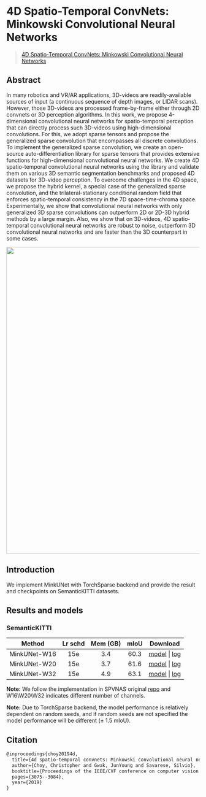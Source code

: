 # 4D Spatio-Temporal ConvNets: Minkowski Convolutional Neural Networks

> [4D Spatio-Temporal ConvNets: Minkowski Convolutional Neural Networks](https://arxiv.org/abs/1904.08755)

<!-- [ALGORITHM] -->

## Abstract

In many robotics and VR/AR applications, 3D-videos are readily-available sources of input (a continuous sequence of depth images, or LIDAR scans). However, those 3D-videos are processed frame-by-frame either through 2D convnets or 3D perception algorithms. In this work, we propose 4-dimensional convolutional neural networks for spatio-temporal perception that can directly process such 3D-videos using high-dimensional convolutions. For this, we adopt sparse tensors and propose the generalized sparse convolution that encompasses all discrete convolutions. To implement the generalized sparse convolution, we create an open-source auto-differentiation library for sparse tensors that provides extensive functions for high-dimensional convolutional neural networks. We create 4D spatio-temporal convolutional neural networks using the library and validate them on various 3D semantic segmentation benchmarks and proposed 4D datasets for 3D-video perception. To overcome challenges in the 4D space, we propose the hybrid kernel, a special case of the generalized sparse convolution, and the trilateral-stationary conditional random field that enforces spatio-temporal consistency in the 7D space-time-chroma space. Experimentally, we show that convolutional neural networks with only generalized 3D sparse convolutions can outperform 2D or 2D-3D hybrid methods by a large margin. Also, we show that on 3D-videos, 4D spatio-temporal convolutional neural networks are robust to noise, outperform 3D convolutional neural networks and are faster than the 3D counterpart in some cases.

<div align=center>
<img src="https://user-images.githubusercontent.com/72679458/225243534-cd0ed738-4224-4e7c-bcac-4f4c8d89f3a9.png" width="800"/>
</div>

## Introduction

We implement MinkUNet with TorchSparse backend and provide the result and checkpoints on SemanticKITTI datasets.

## Results and models

### SemanticKITTI

|    Method    | Lr schd | Mem (GB) | mIoU |         Download         |
| :----------: | :-----: | :------: | :--: | :----------------------: |
| MinkUNet-W16 |   15e   |   3.4    | 60.3 | [model](<>) \| [log](<>) |
| MinkUNet-W20 |   15e   |   3.7    | 61.6 | [model](<>) \| [log](<>) |
| MinkUNet-W32 |   15e   |   4.9    | 63.1 | [model](<>) \| [log](<>) |

**Note:** We follow the implementation in SPVNAS original [repo](https://github.com/mit-han-lab/spvnas) and W16\\W20\\W32 indicates different number of channels.

**Note:** Due to TorchSparse backend, the model performance is relatively dependent on random seeds, and if random seeds are not specified the model performance will be different (± 1.5 mIoU).

## Citation

```latex
@inproceedings{choy20194d,
  title={4d spatio-temporal convnets: Minkowski convolutional neural networks},
  author={Choy, Christopher and Gwak, JunYoung and Savarese, Silvio},
  booktitle={Proceedings of the IEEE/CVF conference on computer vision and pattern recognition},
  pages={3075--3084},
  year={2019}
}
```
